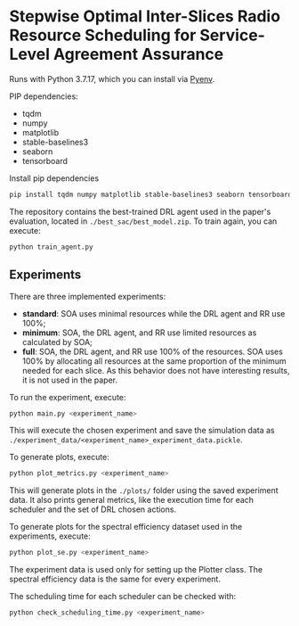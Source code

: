 # Stepwise Optimal Inter-Slices Radio Resource Scheduling for Service-Level Agreement Assurance

Runs with Python 3.7.17, which you can install via [Pyenv](https://github.com/pyenv/pyenv).

PIP dependencies:
- tqdm
- numpy
- matplotlib
- stable-baselines3
- seaborn
- tensorboard

Install pip dependencies
```bash
pip install tqdm numpy matplotlib stable-baselines3 seaborn tensorboard
```

The repository contains the best-trained DRL agent used in the paper's evaluation, located in `./best_sac/best_model.zip`. To train again, you can execute:
```bash
python train_agent.py
```

## Experiments
There are three implemented experiments:
- **standard**: SOA uses minimal resources while the DRL agent and RR use 100%;
- **minimum**: SOA, the DRL agent, and RR use limited resources as calculated by SOA;
- **full**: SOA, the DRL agent, and RR use 100% of the resources. SOA uses 100% by allocating all resources at the same proportion of the minimum needed for each slice. As this behavior does not have interesting results, it is not used in the paper.

To run the experiment, execute:
```bash
python main.py <experiment_name>
```

This will execute the chosen experiment and save the simulation data as `./experiment_data/<experiment_name>_experiment_data.pickle`.

To generate plots, execute:
```bash
python plot_metrics.py <experiment_name>
```
This will generate plots in the `./plots/` folder using the saved experiment data. It also prints general metrics, like the execution time for each scheduler and the set of DRL chosen actions.

To generate plots for the spectral efficiency dataset used in the experiments, execute:
```bash
python plot_se.py <experiment_name>
```
The experiment data is used only for setting up the Plotter class. The spectral efficiency data is the same for every experiment.

The scheduling time for each scheduler can be checked with:
```bash
python check_scheduling_time.py <experiment_name>
```
